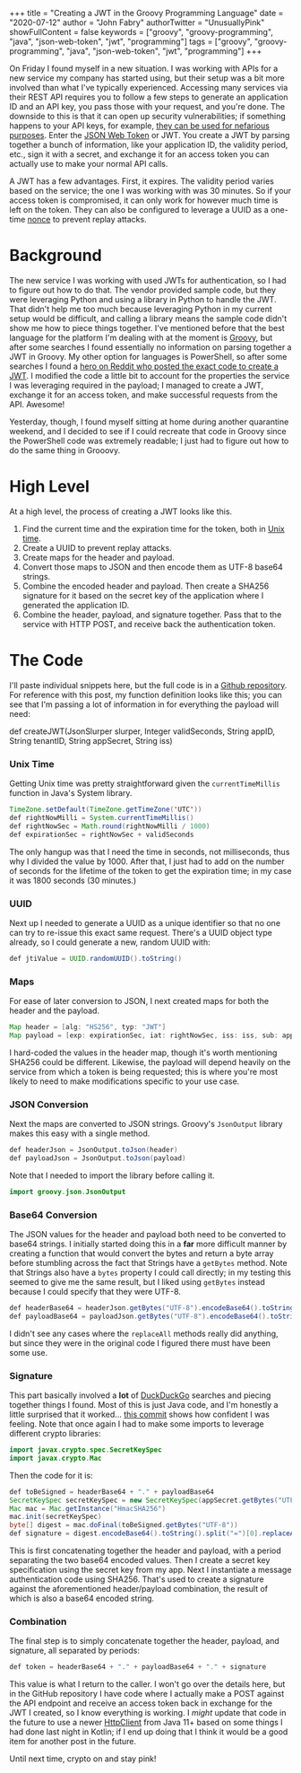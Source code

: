 +++
title = "Creating a JWT in the Groovy Programming Language"
date = "2020-07-12"
author = "John Fabry"
authorTwitter = "UnusuallyPink"
showFullContent = false
keywords = ["groovy", "groovy-programming", "java", "json-web-token", "jwt", "programming"]
tags = ["groovy", "groovy-programming", "java", "json-web-token", "jwt", "programming"]
+++

On Friday I found myself in a new situation. I was working with APIs for a new service my company has started using, but their setup was a bit more involved than what I've typically experienced. Accessing many services via their REST API requires you to follow a few steps to generate an application ID and an API key, you pass those with your request, and you're done. The downside to this is that it can open up security vulnerabilities; if something happens to your API keys, for example, [they can be used for nefarious purposes](https://medium.com/@selvaganesh93/what-happens-if-you-accidentally-commit-your-aws-access-token-to-public-github-be50d378b4c7). Enter the [JSON Web Token](https://medium.com/@selvaganesh93/what-happens-if-you-accidentally-commit-your-aws-access-token-to-public-github-be50d378b4c7) or JWT. You create a JWT by parsing together a bunch of information, like your application ID, the validity period, etc., sign it with a secret, and exchange it for an access token you can actually use to make your normal API calls.

A JWT has a few advantages. First, it expires. The validity period varies based on the service; the one I was working with was 30 minutes. So if your access token is compromised, it can only work for however much time is left on the token. They can also be configured to leverage a UUID as a one-time [nonce](https://en.wikipedia.org/wiki/Cryptographic_nonce) to prevent replay attacks.

# Background

The new service I was working with used JWTs for authentication, so I had to figure out how to do that. The vendor provided sample code, but they were leveraging Python and using a library in Python to handle the JWT. That didn't help me too much because leveraging Python in my current setup would be difficult, and calling a library means the sample code didn't show me how to piece things together. I've mentioned before that the best language for the platform I'm dealing with at the moment is [Groovy](https://www.unusually.pink/blog/groovy-programming-creating-an-iso-date-at-a-specific-date-and-time-in-utc), but after some searches I found essentially no information on parsing together a JWT in Groovy. My other option for languages is PowerShell, so after some searches I found a [hero on Reddit who posted the exact code to create a JWT](https://www.reddit.com/r/PowerShell/comments/8bc3rb/generate_jwt_json_web_token_in_powershell/). I modified the code a little bit to account for the properties the service I was leveraging required in the payload; I managed to create a JWT, exchange it for an access token, and make successful requests from the API. Awesome!

Yesterday, though, I found myself sitting at home during another quarantine weekend, and I decided to see if I could recreate that code in Groovy since the PowerShell code was extremely readable; I just had to figure out how to do the same thing in Grooovy.

# High Level

At a high level, the process of creating a JWT looks like this.

1. Find the current time and the expiration time for the token, both in [Unix time](https://en.wikipedia.org/wiki/Unix_time).
2. Create a UUID to prevent replay attacks.
3. Create maps for the header and payload.
4. Convert those maps to JSON and then encode them as UTF-8 base64 strings.
5. Combine the encoded header and payload. Then create a SHA256 signature for it based on the secret key of the application where I generated the application ID.
6. Combine the header, payload, and signature together. Pass that to the service with HTTP POST, and receive back the authentication token.

# The Code

I'll paste individual snippets here, but the full code is in a [Github repository](https://github.com/JFFail/GroovyJWT). For reference with this post, my function definition looks like this; you can see that I'm passing a lot of information in for everything the payload will need:

def createJWT(JsonSlurper slurper, Integer validSeconds, String appID, String tenantID, String appSecret, String iss)

### Unix Time

Getting Unix time was pretty straightforward given the `currentTimeMillis` function in Java's System library.

```java
TimeZone.setDefault(TimeZone.getTimeZone('UTC'))
def rightNowMilli = System.currentTimeMillis()
def rightNowSec = Math.round(rightNowMilli / 1000)
def expirationSec = rightNowSec + validSeconds
```

The only hangup was that I need the time in seconds, not milliseconds, thus why I divided the value by 1000. After that, I just had to add on the number of seconds for the lifetime of the token to get the expiration time; in my case it was 1800 seconds (30 minutes.)

### UUID

Next up I needed to generate a UUID as a unique identifier so that no one can try to re-issue this exact same request. There's a UUID object type already, so I could generate a new, random UUID with:

```java
def jtiValue = UUID.randomUUID().toString()
```

### Maps

For ease of later conversion to JSON, I next created maps for both the header and the payload.

```java
Map header = [alg: "HS256", typ: "JWT"]
Map payload = [exp: expirationSec, iat: rightNowSec, iss: iss, sub: appID, tid: tenantID, jti: jtiValue]
```

I hard-coded the values in the header map, though it's worth mentioning SHA256 could be different. Likewise, the payload will depend heavily on the service from which a token is being requested; this is where you're most likely to need to make modifications specific to your use case.

### JSON Conversion

Next the maps are converted to JSON strings. Groovy's `JsonOutput` library makes this easy with a single method.

```java
def headerJson = JsonOutput.toJson(header)
def payloadJson = JsonOutput.toJson(payload)
```

Note that I needed to import the library before calling it.

```java
import groovy.json.JsonOutput
```

### Base64 Conversion

The JSON values for the header and payload both need to be converted to base64 strings. I initially started doing this in a **far** more difficult manner by creating a function that would convert the bytes and return a byte array before stumbling across the fact that Strings have a `getBytes` method. Note that Strings also have a `bytes` property I could call directly; in my testing this seemed to give me the same result, but I liked using `getBytes` instead because I could specify that they were UTF-8.

```java
def headerBase64 = headerJson.getBytes("UTF-8").encodeBase64().toString().split("=")[0].replaceAll("\\+", "-").replaceAll("/", "_")
def payloadBase64 = payloadJson.getBytes("UTF-8").encodeBase64().toString().split("=")\[0\].replaceAll("\\+", "-").replaceAll("/", "_")
```

I didn't see any cases where the `replaceAll` methods really did anything, but since they were in the original code I figured there must have been some use.

### Signature

This part basically involved a **lot** of [DuckDuckGo](https://duckduckgo.com) searches and piecing together things I found. Most of this is just Java code, and I'm honestly a little surprised that it worked... [this commit](https://github.com/JFFail/GroovyJWT/commit/c43d189d9bcab9ca81ca4d0df7820e4532ec3299#diff-d351cb51d1faad4d0047444e8ca114ac) shows how confident I was feeling. Note that once again I had to make some imports to leverage different crypto libraries:

```java
import javax.crypto.spec.SecretKeySpec
import javax.crypto.Mac
```

Then the code for it is:

```java
def toBeSigned = headerBase64 + "." + payloadBase64
SecretKeySpec secretKeySpec = new SecretKeySpec(appSecret.getBytes("UTF-8"), "HmacSHA256")
Mac mac = Mac.getInstance("HmacSHA256")
mac.init(secretKeySpec)
byte[] digest = mac.doFinal(toBeSigned.getBytes("UTF-8"))
def signature = digest.encodeBase64().toString().split("=")[0].replaceAll("\\+", "-").replaceAll("/", "_")
```

This is first concatenating together the header and payload, with a period separating the two base64 encoded values. Then I create a secret key specification using the secret key from my app. Next I instantiate a message authentication code using SHA256. That's used to create a signature against the aforementioned header/payload combination, the result of which is also a base64 encoded string.

### Combination

The final step is to simply concatenate together the header, payload, and signature, all separated by periods:

```java
def token = headerBase64 + "." + payloadBase64 + "." + signature
```

This value is what I return to the caller. I won't go over the details here, but in the GitHub repository I have code where I actually make a POST against the API endpoint and receive an access token back in exchange for the JWT I created, so I know everything is working. I _might_ update that code in the future to use a newer [HttpClient](https://docs.oracle.com/en/java/javase/11/docs/api/java.net.http/java/net/http/HttpClient.html) from Java 11+ based on some things I had done last night in Kotlin; if I end up doing that I think it would be a good item for another post in the future.

Until next time, crypto on and stay pink!
